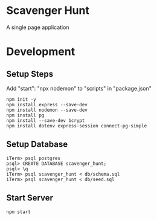# Scavenger Hunt

A single page application

# Development

## Setup Steps

Add "start": "npx nodemon" to "scripts" in "package.json"

```
npm init -y
npm install express --save-dev
npm install nodemon --save-dev
npm install pg
npm install --save-dev bcrypt
npm install dotenv express-session connect-pg-simple
```

## Setup Database

```
iTerm> psql postgres
psql> CREATE DATABASE scavenger_hunt;
psql> \q
iTerm> psql scavenger_hunt < db/schema.sql
iTerm> psql scavenger_hunt < db/seed.sql
```

## Start Server

```
npm start
```